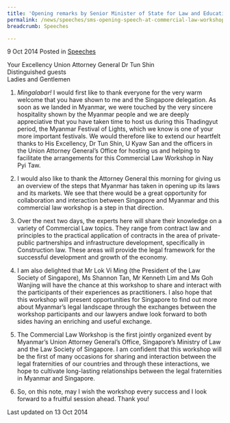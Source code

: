 ```yaml
---
title: 'Opening remarks by Senior Minister of State for Law and Education, Indranee Rajah, at the opening of the Commercial Law Workshop jointly organised by Myanmar''s Union Attorney General''s Office, the Ministry of Law and the Law Society of Singapore'
permalink: /news/speeches/sms-opening-speech-at-commercial-law-workshop/
breadcrumb: Speeches

---
```



9 Oct 2014 Posted in [Speeches](/news/speeches)

Your Excellency Union Attorney General Dr Tun Shin  
Distinguished guests  
Ladies and Gentlemen  

1. *Mingalabar!* I would first like to thank everyone for the very warm welcome that you have shown to me and the Singapore delegation. As soon as we landed in Myanmar, we were touched by the very sincere hospitality shown by the Myanmar people and we are deeply appreciative that you have taken time to host us during this Thadingyut period, the Myanmar Festival of Lights, which we know is one of your more important festivals. We would therefore like to extend our heartfelt thanks to His Excellency, Dr Tun Shin, U Kyaw San and the officers in the Union Attorney General’s Office for hosting us and helping to facilitate the arrangements for this Commercial Law Workshop in Nay Pyi Taw.


2. I would also like to thank the Attorney General this morning for giving us an overview of the steps that Myanmar has taken in opening up its laws and its markets. We see that there would be a great opportunity for collaboration and interaction between Singapore and Myanmar and this commercial law workshop is a step in that direction.


3. Over the next two days, the experts here will share their knowledge on a variety of Commercial Law topics. They range from contract law and principles to the practical application of contracts in the area of private-public partnerships and infrastructure development, specifically in Construction law. These areas will provide the legal framework for the successful development and growth of the economy.


4. I am also delighted that Mr Lok Vi Ming (the President of the Law Society of Singapore), Ms Shannon Tan, Mr Kenneth Lim and Ms Goh Wanjing will have the chance at this workshop to share and interact with the participants of their experiences as practitioners. I also hope that this workshop will present opportunities for Singapore to find out more about Myanmar’s legal landscape through the exchanges between the workshop participants and our lawyers andwe look forward to both sides having an enriching and useful exchange.


5. The Commercial Law Workshop is the first jointly organized event by Myanmar’s Union Attorney General’s Office, Singapore’s Ministry of Law and the Law Society of Singapore. I am confident that this workshop will be the first of many occasions for sharing and interaction between the legal fraternities of our countries and through these interactions, we hope to cultivate long-lasting relationships between the legal fraternities in Myanmar and Singapore.


6. So, on this note, may I wish the workshop every success and I look forward to a fruitful session ahead. Thank you!

<p class="right-side-updated">Last updated on 13 Oct 2014</p>
